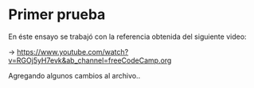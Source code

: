 # Primer prueba

En éste ensayo se trabajó con la referencia obtenida del siguiente video: 

-> https://www.youtube.com/watch?v=RGOj5yH7evk&ab_channel=freeCodeCamp.org 

Agregando algunos cambios al archivo..

